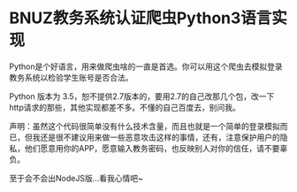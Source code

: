 # BNUZ教务系统认证爬虫Python3语言实现

Python是个好语言，用来做爬虫啥的一直是首选。你可以用这个爬虫去模拟登录教务系统以检验学生账号是否合法。

Python 版本为 3.5，恕不提供2.7版本的，要用2.7的自己改那几个包，改一下http请求的那些，其他实现都差不多。不懂的自己百度去，别问我。

声明：虽然这个代码很简单没有什么技术含量，而且也就是一个简单的登录模拟而已，但我还是很不建议用来做一些恶意攻击这样的事情，还有，注意保护用户的隐私，他们愿意用你的APP，愿意输入教务密码，也反映别人对你的信任，请不要辜负。

至于会不会出NodeJS版...看我心情吧~